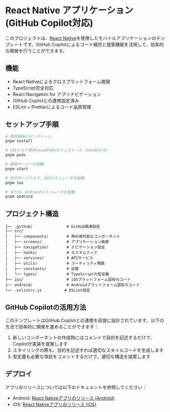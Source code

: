 # React Native アプリケーション (GitHub Copilot対応)

このプロジェクトは、[React Native](https://reactnative.dev/)を使用したモバイルアプリケーションのテンプレートです。GitHub Copilotによるコード補完と提案機能を活用して、効率的な開発を行うことができます。

## 機能

- React Nativeによるクロスプラットフォーム開発
- TypeScript完全対応
- React Navigation for アプリナビゲーション
- GitHub Copilotとの連携設定済み
- ESLint + Prettierによるコード品質管理

## セットアップ手順

```bash
# 依存関係のインストール
pnpm install

# iOSビルド用のCocoaPodsをインストール (macOSのみ)
pnpm pods

# 開発サーバーの起動
pnpm start

# 別のターミナルで、iOSシミュレータを起動
pnpm ios

# または、Androidエミュレータを起動
pnpm android
```

## プロジェクト構造

```
├── .github/               # GitHub関連設定
├── src/
│   ├── components/        # 再利用可能なコンポーネント
│   ├── screens/           # アプリケーション画面
│   ├── navigation/        # ナビゲーション設定
│   ├── hooks/             # カスタムフック
│   ├── services/          # APIサービス
│   ├── utils/             # ユーティリティ関数
│   ├── constants/         # 定数
│   └── types/             # TypeScriptの型定義
├── ios/                   # iOSプラットフォーム固有のコード
├── android/               # Androidプラットフォーム固有のコード
└── .eslintrc.js          # ESLint設定
```

## GitHub Copilotの活用方法

このテンプレートはGitHub Copilotとの連携を前提に設計されています。以下の方法で効率的に開発を進めることができます：

1. 新しいコンポーネントの作成時にはコメントで目的を記述するだけで、Copilotが実装を提案します
2. スタイリングの際も、目的を記述すれば適切なスタイルコードを生成します
3. 型定義も必要な項目をコメントするだけで、適切な構造を提案します

## デプロイ

アプリのリリースについては以下のドキュメントを参照してください：
- Android: [React Nativeアプリのリリース (Android)](https://reactnative.dev/docs/signed-apk-android)
- iOS: [React Nativeアプリのリリース (iOS)](https://reactnative.dev/docs/publishing-to-app-store)
